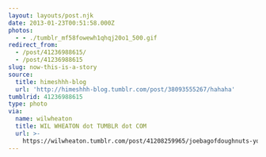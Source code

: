 ```yaml
---
layout: layouts/post.njk
date: 2013-01-23T00:51:58.000Z
photos:
  - - ./tumblr_mf58fowewh1qhqj20o1_500.gif
redirect_from:
  - /post/41236988615/
  - /post/41236988615
slug: now-this-is-a-story
source:
  title: himeshhh-blog
  url: 'http://himeshhh-blog.tumblr.com/post/38093555267/hahaha'
tumblrid: 41236988615
type: photo
via:
  name: wilwheaton
  title: WIL WHEATON dot TUMBLR dot COM
  url: >-
    https://wilwheaton.tumblr.com/post/41208259965/joebagofdoughnuts-yo-denethor-smell-ya-later
---
```


